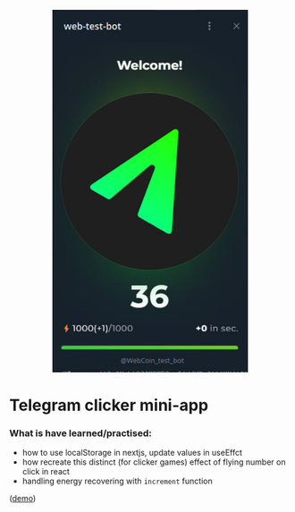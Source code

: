<p align="center">
  <img src="https://github.com/qwe515678/tg/blob/master/public/screenshot.jpg?raw=true" width="350" title="hover text">
</p>

# Telegram clicker mini-app

### What is have learned/practised:
- how to use localStorage in nextjs, update values in useEffct
- how recreate this distinct (for clicker games) effect of flying number on click in react
- handling energy recovering with ```increment``` function 

([demo](https://t.me/WebCoin_test_bot))